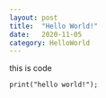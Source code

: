 ```yaml
---
layout: post
title:  "Hello World!"
date:   2020-11-05
category: HelloWorld
---
```

this is code
```
print("hello world!");
```
